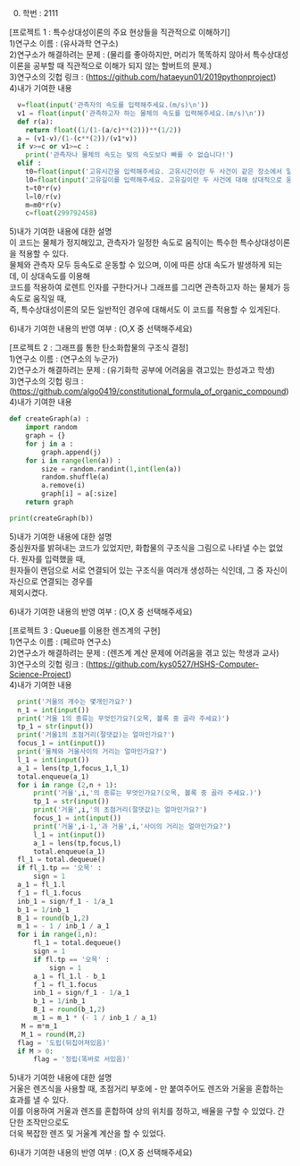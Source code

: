 0. 학번 : 2111

[프로젝트 1 : 특수상대성이론의 주요 현상들을 직관적으로 이해하기] <br>
1)연구소 이름 : (유사과학 연구소)<br>
2)연구소가 해결하려는 문제 : (물리를 좋아하지만, 머리가 똑똑하지 않아서 특수상대성이론을 공부할 때 직관적으로 이해가 되지 않는 할버트의 문제.)<br>
3)연구소의 깃헙 링크 : (https://github.com/hataeyun01/2019pythonproject)<br>
4)내가 기여한 내용<br>
```python
  v=float(input('관측자의 속도를 입력해주세요.(m/s)\n'))
  v1 = float(input('관측하고자 하는 물체의 속도를 입력해주세요.(m/s)\n'))
  def r(a):
    return float((1/(1-(a/c)**(2)))**(1/2))
  a = (v1-v)/(1-(c**(2))/(v1*v))
  if v>=c or v1>=c :
    print('관측자나 물체의 속도는 빛의 속도보다 빠를 수 없습니다!')
  elif :
    t0=float(input('고유시간을 입력해주세요. 고유시간이란 두 사건이 같은 장소에서 일어났다고 관찰했을 때 그 두 사건 사이의 시간을 의미합니다.(s)\n'))
    l0=float(input('고유길이를 입력해주세요. 고유길이란 두 사건에 대해 상대적으로 움직이지 않는 관찰자가 관찰한 그 두 서건 사이의 거리를 의미합니다. (m)\n'))
    t=t0*r(v)
    l=l0/r(v)
    m=m0*r(v)
    c=float(299792458)
```
5)내가 기여한 내용에 대한 설명<br>
이 코드는 물체가 정지해있고, 관측자가 일정한 속도로 움직이는 특수한  특수상대성이론을 적용할 수 있다. <br>
물체와 관측자 모두 등속도로 운동할 수 있으며, 이에 따른 상대 속도가 발생하게 되는데, 이 상대속도를 이용해 <br>
코드를 적용하여 로렌트 인자를 구한다거나 그래프를 그리면 관측하고자 하는 물체가 등속도로 움직일 때, <br>
즉, 특수상대성이론의 모든 일반적인 경우에 대해서도 이 코드를 적용할 수 있게된다. <br>

6)내가 기여한 내용의 반영 여부 : (O,X 중 선택해주세요)<br>

[프로젝트 2 : 그래프를 통한 탄소화합물의 구조식 결정] <br>
1)연구소 이름 : (연구소의 누군가) <br>
2)연구소가 해결하려는 문제 : (유기화학 공부에 어려움을 겪고있는 한성과고 학생) <br>
3)연구소의 깃헙 링크 : (https://github.com/algo0419/constitutional_formula_of_organic_compound) <br>
4)내가 기여한 내용 <br>
```python
def createGraph(a) :
    import random
    graph = {}
    for j in a :
        graph.append(j)
    for i in range(len(a)) : 
        size = random.randint(1,int(len(a))
        random.shuffle(a)
        a.remove(i) 
        graph[i] = a[:size]
    return graph

print(createGraph(b))
``` 
5)내가 기여한 내용에 대한 설명<br>
중심원자를 밝혀내는 코드가 있었지만, 화합물의 구조식을 그림으로 나타낼 수는 없었다. 원자를 입력했을 때, <br>
원자들이 랜덤으로 서로 연결되어 있는 구조식을 여러개 생성하는 식인데, 그 중 자신이 자신으로 연결되는 경우를 <br>
제외시켰다. <br>

6)내가 기여한 내용의 반영 여부 : (O,X 중 선택해주세요) <br>

[프로젝트 3 : Queue를 이용한 렌즈계의 구현] <br>
1)연구소 이름 : (페르마 연구소) <br>
2)연구소가 해결하려는 문제 : (렌즈계 계산 문제에 어려움을 겪고 있는 학생과 교사)<br>
3)연구소의 깃헙 링크 : (https://github.com/kys0527/HSHS-Computer-Science-Project)<br>
4)내가 기여한 내용<br>
```python
  print('거울의 개수는 몇개인가요?')
  n_1 = int(input())
  print('거울 1의 종류는 무엇인가요?(오목, 볼록 중 골라 주세요)')
  tp_1 = str(input())
  print('거울1의 초점거리(절댓값)는 얼마인가요?')
  focus_1 = int(input())
  print('물체와 거울사이의 거리는 얼마인가요?')
  l_1 = int(input())
  a_1 = lens(tp_1,focus_1,l_1)
  total.enqueue(a_1)
  for i in range (2,n + 1):
      print('거울',i,'의 종류는 무엇인가요?(오목, 볼록 중 골라 주세요.)')
      tp_1 = str(input())
      print('거울',i,'의 초점거리(절댓값)는 얼마인가요?')
      focus_1 = int(input())
      print('거울',i-1,'과 거울',i,'사이의 거리는 얼마인가요?')
      l_1 = int(input())
      a_1 = lens(tp,focus,l)
      total.enqueue(a_1)
  fl_1 = total.dequeue()
  if fl_1.tp == '오목' :
      sign = 1
  a_1 = fl_1.l
  f_1 = fl_1.focus
  inb_1 = sign/f_1 - 1/a_1
  b_1 = 1/inb_1
  B_1 = round(b_1,2)
  m_1 = - 1 / inb_1 / a_1
  for i in range(1,n):
      fl_1 = total.dequeue()
      sign = 1
      if fl.tp == '오목' :
          sign = 1
      a_1 = fl_1.l - b_1
      f_1 = fl_1.focus
      inb_1 = sign/f_1 - 1/a_1
      b_1 = 1/inb_1
      B_1 = round(b_1,2)
      m_1 = m_1 * (- 1 / inb_1 / a_1) 
   M = m*m_1
   M_1 = round(M,2)
  flag = '도립(뒤집어져있음)'
  if M > 0:
      flag = '정립(똑바로 서있음)'
```    
5)내가 기여한 내용에 대한 설명<br>
거울은 렌즈식을 사용할 때, 초점거리 부호에 - 만 붙여주어도 렌즈와 거울을 혼합하는 효과를 낼 수 있다. <br>
이를 이용하여 거울과 렌즈를 혼합하여 상의 위치를 정하고, 배율을 구할 수 있었다. 간단한 조작만으로도 <br>
더욱 복잡한 렌즈 및 거울계 계산을 할 수 있었다.

6)내가 기여한 내용의 반영 여부 : (O,X 중 선택해주세요) <br>
